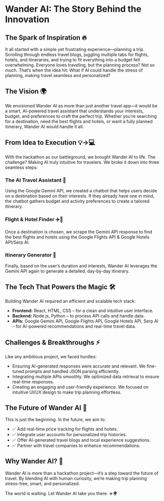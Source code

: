 # Wander AI: The Story Behind the Innovation

## The Spark of Inspiration 🔥
It all started with a simple yet frustrating experience—planning a trip. Scrolling through endless travel blogs, juggling multiple tabs for flights, hotels, and itineraries, and trying to fit everything into a budget felt overwhelming. Everyone loves traveling, but the planning process? Not so much. That’s when the idea hit: What if AI could handle the stress of planning, making travel seamless and personalized?

## The Vision 🌍
We envisioned Wander AI as more than just another travel app—it would be a smart, AI-powered travel assistant that understands your interests, budget, and preferences to craft the perfect trip. Whether you’re searching for a destination, need the best flights and hotels, or want a fully planned itinerary, Wander AI would handle it all.

## From Idea to Execution 💡→💻
With the hackathon as our battleground, we brought Wander AI to life. The challenge? Making AI truly intuitive for travelers. We broke it down into three seamless steps:

### The AI Travel Assistant 🤖
Using the Google Gemini API, we created a chatbot that helps users decide on a destination based on their interests. If they already have one in mind, the chatbot gathers budget and activity preferences to create a tailored itinerary.

### Flight & Hotel Finder ✈️🏨
Once a destination is chosen, we scrape the Gemini API response to find the best flights and hotels using the Google Flights API & Google Hotels API/Serp AI.

### Itinerary Generator 📅
Finally, based on the user’s duration and interests, Wander AI leverages the Gemini API again to generate a detailed, day-by-day itinerary.

## The Tech That Powers the Magic 🛠️
Building Wander AI required an efficient and scalable tech stack:
- **Frontend:** React, HTML, CSS – for a clean and intuitive user interface.
- **Backend:** Node.js, Python – to process API calls and handle data.
- **APIs:** Google Gemini API, Google Flights API, Google Hotels API, Serp AI – for AI-powered recommendations and real-time travel data.

## Challenges & Breakthroughs ⚡
Like any ambitious project, we faced hurdles:
- Ensuring AI-generated responses were accurate and relevant. We fine-tuned prompts and handled JSON parsing efficiently.
- Integrating multiple APIs smoothly. We optimized data retrieval to ensure real-time responses.
- Creating an engaging and user-friendly experience. We focused on intuitive UI/UX design to make trip planning effortless.

## The Future of Wander AI 🚀
This is just the beginning. In the future, we aim to:
- ✅ Add real-time price tracking for flights and hotels.
- ✅ Integrate user accounts for personalized trip histories.
- ✅ Offer AI-generated travel blogs and local experience suggestions.
- ✅ Partner with travel companies to enhance recommendations.

## Why Wander AI? 🌟
Wander AI is more than a hackathon project—it’s a step toward the future of travel. By blending AI with human curiosity, we’re making trip planning stress-free, smart, and personalized.

The world is waiting. Let Wander AI take you there. ✈️🌍

